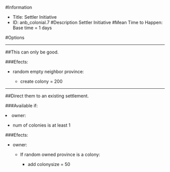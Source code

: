 #Information
 - Title: Settler Initiative
 - ID: anb_colonial.7
#Description
Settler Initiative
#Mean Time to Happen:
Base time = 1 days

#Options

___
##This can only be good.

###Efects:<ul><li>random empty neighbor province:</li><ul><li>create colony = 200</li></ul></ul>

___
##Direct them to an existing settlement.

###Available if:
<li>owner:</li><ul><li>num of colonies is at least 1</li></ul>

###Efects:<ul><li>owner:</li><ul><li>If random owned province is a colony:</li><ul><li>add colonysize = 50</li></ul></ul></ul>
